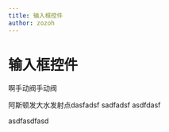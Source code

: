 ```yaml
---
title: 输入框控件
author: zozoh
---
```


# 输入框控件

啊手动阀手动阀

<script setup lang="ts">
import {updateInstalledComponentsLangs, TiPlayground} from 'ti'
updateInstalledComponentsLangs("zh-cn")
</script>

<TiPlayground comType="TiInput" style="width:100%; height:400px"/>


阿斯顿发大水发射点dasfadsf
sadfadsf
asdfdasf


asdfasdfasd
